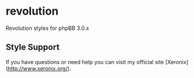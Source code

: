 # revolution
Revolution styles for phpBB 3.0.x

## Style Support

If you have questions or need help you can visit my official site [Xeronix] (http://www.xeronix.org/).

